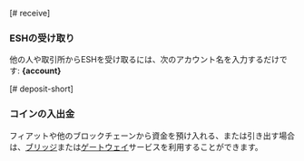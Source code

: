 [# receive]
### ESHの受け取り
他の人や取引所からESHを受け取るには、次のアカウント名を入力するだけです: **{account}**

[# deposit-short]
### コインの入出金
フィアットや他のブロックチェーンから資金を預け入れる、または引き出す場合は、[ブリッジ](introduction/bridges_gateways)または[ゲートウェイ](introduction/bridges_gateways)サービスを利用することができます。
